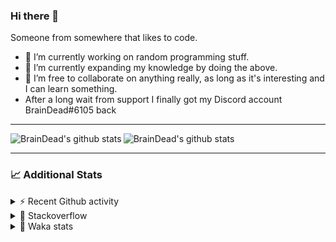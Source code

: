 ### Hi there 👋

Someone from somewhere that likes to code.

- 🔭 I’m currently working on random programming stuff.
- 🌱 I’m currently expanding my knowledge by doing the above.
- 👯 I’m free to collaborate on anything really, as long as it's interesting and I can learn something.
- After a long wait from support I finally got my Discord account BrainDead#6105 back
<hr>


<img alt="BrainDead's github stats" align="left" src="https://github-readme-stats.vercel.app/api?username=albertopoljak&count_private=true&show_icons=true&theme=radical&hide_border=true"/>
<img alt="BrainDead's github stats" align="left" src="https://github-readme-stats.vercel.app/api/top-langs/?username=albertopoljak&layout=compact&theme=radical&hide_border=true&card_width=250"/>
<br clear="left"/>

<hr>

### 📈 Additional Stats

<details>
  <summary>⚡ Recent Github activity</summary>
  <br/>

  <!--START_SECTION:activity-->
1. 🗣 Commented on [#2135](https://github.com/OCA/web/issues/2135) in [OCA/web](https://github.com/OCA/web)
2. 🗣 Commented on [#10](https://github.com/albertopoljak/orindance.party/issues/10) in [albertopoljak/orindance.party](https://github.com/albertopoljak/orindance.party)
3. ❗️ Opened issue [#81889](https://github.com/odoo/odoo/issues/81889) in [odoo/odoo](https://github.com/odoo/odoo)
4. 🗣 Commented on [#64](https://github.com/HuyaneMatsu/hata/issues/64) in [HuyaneMatsu/hata](https://github.com/HuyaneMatsu/hata)
5. 💪 Opened PR [#64](https://github.com/HuyaneMatsu/hata/pull/64) in [HuyaneMatsu/hata](https://github.com/HuyaneMatsu/hata)
  <!--END_SECTION:activity-->
</details>

<details>
  <summary>👀 Stackoverflow</summary>

  [![Omid Nikrah StackOverflow](https://github-readme-stackoverflow.vercel.app/?userID=11311072&theme=dark)](https://stackoverflow.com/users/11311072/braindead)

</details>

<details>
  <summary>🤖 Waka stats</summary>
  <br/>

  <!--START_SECTION:waka-->
![Profile Views](http://img.shields.io/badge/Profile%20Views-14-blue)

![Lines of code](https://img.shields.io/badge/From%20Hello%20World%20I%27ve%20Written-279638%20lines%20of%20code-blue)

**🐱 My Github Data** 

> 🏆 183 Contributions in the Year 2022
 > 
> 📦 149.0 kB Used in Github's Storage 
 > 
> 💼 Opted to Hire
 > 
> 📜 33 Public Repositories 
 > 
> 🔑 10 Private Repositories  
 > 
**I'm an Early 🐤** 

```text
🌞 Morning    222 commits    ██████░░░░░░░░░░░░░░░░░░░   26.37% 
🌆 Daytime    337 commits    ██████████░░░░░░░░░░░░░░░   40.02% 
🌃 Evening    196 commits    █████░░░░░░░░░░░░░░░░░░░░   23.28% 
🌙 Night      87 commits     ██░░░░░░░░░░░░░░░░░░░░░░░   10.33%

```
📅 **I'm Most Productive on Wednesday** 

```text
Monday       134 commits    ████░░░░░░░░░░░░░░░░░░░░░   15.91% 
Tuesday      156 commits    ████░░░░░░░░░░░░░░░░░░░░░   18.53% 
Wednesday    170 commits    █████░░░░░░░░░░░░░░░░░░░░   20.19% 
Thursday     133 commits    ████░░░░░░░░░░░░░░░░░░░░░   15.8% 
Friday       104 commits    ███░░░░░░░░░░░░░░░░░░░░░░   12.35% 
Saturday     66 commits     ██░░░░░░░░░░░░░░░░░░░░░░░   7.84% 
Sunday       79 commits     ██░░░░░░░░░░░░░░░░░░░░░░░   9.38%

```


📊 **This Week I Spent My Time On** 

```text
💬 Programming Languages: 
Python                   22 hrs 8 mins       ████████████████░░░░░░░░░   66.64% 
XML                      9 hrs 19 mins       ███████░░░░░░░░░░░░░░░░░░   28.05% 
textmate                 1 hr 1 min          ░░░░░░░░░░░░░░░░░░░░░░░░░   3.1% 
JavaScript               17 mins             ░░░░░░░░░░░░░░░░░░░░░░░░░   0.88% 
CSV file                 16 mins             ░░░░░░░░░░░░░░░░░░░░░░░░░   0.81%

🐱‍💻 Projects: 
odoo_15                  29 hrs 40 mins      ██████████████████████░░░   89.29% 
odoo_14                  2 hrs 46 mins       ██░░░░░░░░░░░░░░░░░░░░░░░   8.34% 
odoo12                   33 mins             ░░░░░░░░░░░░░░░░░░░░░░░░░   1.66% 
varteks15                10 mins             ░░░░░░░░░░░░░░░░░░░░░░░░░   0.54% 
Unknown Project          3 mins              ░░░░░░░░░░░░░░░░░░░░░░░░░   0.16%

💻 Operating System: 
Linux                    33 hrs 14 mins      █████████████████████████   100.0%

```

**I Mostly Code in Python** 

```text
Python                   34 repos            ████████████████████░░░░░   80.95% 
Java                     4 repos             ██░░░░░░░░░░░░░░░░░░░░░░░   9.52% 
TypeScript               1 repo              ░░░░░░░░░░░░░░░░░░░░░░░░░   2.38% 
JavaScript               1 repo              ░░░░░░░░░░░░░░░░░░░░░░░░░   2.38% 
HTML                     1 repo              ░░░░░░░░░░░░░░░░░░░░░░░░░   2.38%

```



 Last Updated on 16/03/2022
<!--END_SECTION:waka-->
</details>
